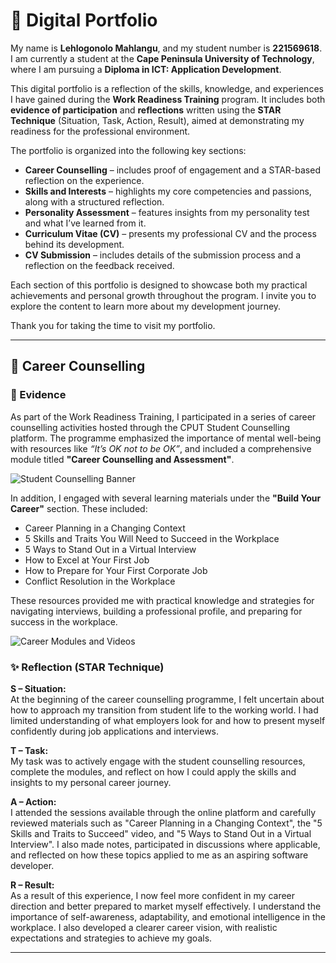 # 🌟 Digital Portfolio  

My name is **Lehlogonolo Mahlangu**, and my student number is **221569618**. I am currently a student at the **Cape Peninsula University of Technology**, where I am pursuing a **Diploma in ICT: Application Development**.

This digital portfolio is a reflection of the skills, knowledge, and experiences I have gained during the **Work Readiness Training** program. It includes both **evidence of participation** and **reflections** written using the **STAR Technique** (Situation, Task, Action, Result), aimed at demonstrating my readiness for the professional environment.

The portfolio is organized into the following key sections:
- **Career Counselling** – includes proof of engagement and a STAR-based reflection on the experience.
- **Skills and Interests** – highlights my core competencies and passions, along with a structured reflection.
- **Personality Assessment** – features insights from my personality test and what I’ve learned from it.
- **Curriculum Vitae (CV)** – presents my professional CV and the process behind its development.
- **CV Submission** – includes details of the submission process and a reflection on the feedback received.

Each section of this portfolio is designed to showcase both my practical achievements and personal growth throughout the program. I invite you to explore the content to learn more about my development journey.

Thank you for taking the time to visit my portfolio.

---

## 🎯 Career Counselling

### 📁 Evidence

As part of the Work Readiness Training, I participated in a series of career counselling activities hosted through the CPUT Student Counselling platform. The programme emphasized the importance of mental well-being with resources like *“It’s OK not to be OK”*, and included a comprehensive module titled **"Career Counselling and Assessment"**.

![Student Counselling Banner](images/Screenshot(79).png)

In addition, I engaged with several learning materials under the **"Build Your Career"** section. These included:
- Career Planning in a Changing Context
- 5 Skills and Traits You Will Need to Succeed in the Workplace
- 5 Ways to Stand Out in a Virtual Interview
- How to Excel at Your First Job
- How to Prepare for Your First Corporate Job
- Conflict Resolution in the Workplace

These resources provided me with practical knowledge and strategies for navigating interviews, building a professional profile, and preparing for success in the workplace.

![Career Modules and Videos](images/screenshot-80.png)

### ✨ Reflection (STAR Technique)

**S – Situation:**  
At the beginning of the career counselling programme, I felt uncertain about how to approach my transition from student life to the working world. I had limited understanding of what employers look for and how to present myself confidently during job applications and interviews.

**T – Task:**  
My task was to actively engage with the student counselling resources, complete the modules, and reflect on how I could apply the skills and insights to my personal career journey.

**A – Action:**  
I attended the sessions available through the online platform and carefully reviewed materials such as "Career Planning in a Changing Context", the "5 Skills and Traits to Succeed" video, and "5 Ways to Stand Out in a Virtual Interview". I also made notes, participated in discussions where applicable, and reflected on how these topics applied to me as an aspiring software developer.

**R – Result:**  
As a result of this experience, I now feel more confident in my career direction and better prepared to market myself effectively. I understand the importance of self-awareness, adaptability, and emotional intelligence in the workplace. I also developed a clearer career vision, with realistic expectations and strategies to achieve my goals.

---
